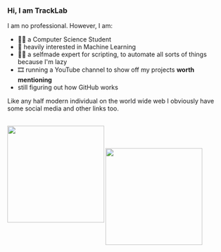 ### Hi, I am TrackLab

I am no professional. However, I am:

- 👨‍🎓 a Computer Science Student
- 🤖 heavily interested in Machine Learning
- 👨‍🔬 a selfmade expert for scripting, to automate all sorts of things because I'm lazy
- 🎞 running a YouTube channel to show off my projects **worth mentioning**
- still figuring out how GitHub works

Like any half modern individual on the world wide web I obviously have some social media and other links too.

</br>
<a href="https://youtube.tracklab.dev" target="_blank">
  <img width="220" border="0" align="left" src="https://user-images.githubusercontent.com/35671643/120836631-11bf0700-c566-11eb-97ea-256f208d2e3f.png"/>
</a> 
</br></br></br>
<a href="https://twitter.tracklab.dev" target="_blank">
  <img width="220" border="0" align="left" src="https://user-images.githubusercontent.com/35671643/168658406-ec6548f2-f20d-44cd-97b1-8ff5b90a3bca.png"/>
</a>
